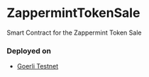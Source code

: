 # ZappermintTokenSale
Smart Contract for the Zappermint Token Sale

### Deployed on 
- [Goerli Testnet](https://goerli.etherscan.io/address/0x7775B0Dcf09Be1D41FCdB9b5f242f9aDfA4e5CcE#readContract)
